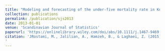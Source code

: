 ```yaml
---
title: "Modeling and forecasting of the under-five mortality rate in Kermanshah province in Iran: a time series analysis"
collection: publications
permalink: /publication/sjs2013
date: 2013-01-01
venue: 'Scandinavian Journal of Statistics'
paperurl: 'https://onlinelibrary.wiley.com/doi/abs/10.1111/j.1467-9469.2012.00795.x'
citation: 'JRostami, M., Jalilian, A., Hamzeh, B., & Laghaei, Z. (2015). &quot;Modeling and forecasting of the under-five mortality rate in Kermanshah province in Iran: a time series analysis&quot;. <i>Epidemiology and health</i>, 37.
'
---
```

